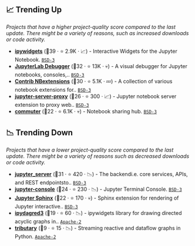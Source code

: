 ## 📈 Trending Up

_Projects that have a higher project-quality score compared to the last update. There might be a variety of reasons, such as increased downloads or code activity._

- <b><a href="https://github.com/jupyter-widgets/ipywidgets">ipywidgets</a></b> (🥇39 ·  ⭐ 2.9K · 📈) - Interactive Widgets for the Jupyter Notebook. <code><a href="http://bit.ly/3aKzpTv">BSD-3</a></code>
- <b><a href="https://github.com/jupyterlab/debugger">JupyterLab Debugger</a></b> (🥇32 ·  ⭐ 13K · 💀) - A visual debugger for Jupyter notebooks, consoles,.. <code><a href="http://bit.ly/3aKzpTv">BSD-3</a></code>
- <b><a href="https://github.com/ipython-contrib/jupyter_contrib_nbextensions">Contrib NBextensions</a></b> (🥇30 ·  ⭐ 5.1K · 💤) - A collection of various notebook extensions for.. <code><a href="http://bit.ly/3aKzpTv">BSD-3</a></code>
- <b><a href="https://github.com/jupyterhub/jupyter-server-proxy">jupyter-server-proxy</a></b> (🥈26 ·  ⭐ 300 · 📈) - Jupyter notebook server extension to proxy web.. <code><a href="http://bit.ly/3aKzpTv">BSD-3</a></code>
- <b><a href="https://github.com/nteract/commuter">commuter</a></b> (🥉22 ·  ⭐ 6.1K · 💀) - Notebook sharing hub. <code><a href="http://bit.ly/3aKzpTv">BSD-3</a></code>

## 📉 Trending Down

_Projects that have a lower project-quality score compared to the last update. There might be a variety of reasons such as decreased downloads or code activity._

- <b><a href="https://github.com/jupyter-server/jupyter_server">jupyter_server</a></b> (🥉31 ·  ⭐ 420 · 📉) - The backendi.e. core services, APIs, and REST endpointsto.. <code><a href="http://bit.ly/3aKzpTv">BSD-3</a></code>
- <b><a href="https://github.com/jupyter/jupyter_console">jupyter-console</a></b> (🥈24 ·  ⭐ 230 · 📉) - Jupyter Terminal Console. <code><a href="http://bit.ly/3aKzpTv">BSD-3</a></code>
- <b><a href="https://github.com/jupyter/jupyter-sphinx">Jupyter Sphinx</a></b> (🥉22 ·  ⭐ 170 · 💀) - Sphinx extension for rendering of Jupyter interactive.. <code><a href="http://bit.ly/3aKzpTv">BSD-3</a></code>
- <b><a href="https://github.com/timkpaine/ipydagred3">ipydagred3</a></b> (🥉19 ·  ⭐ 60 · 📉) - ipywidgets library for drawing directed acyclic graphs in.. <code><a href="http://bit.ly/3nYMfla">Apache-2</a></code>
- <b><a href="https://github.com/timkpaine/tributary">tributary</a></b> (🥉9 ·  ⭐ 15 · 📉) - Streaming reactive and dataflow graphs in Python. <code><a href="http://bit.ly/3nYMfla">Apache-2</a></code>

